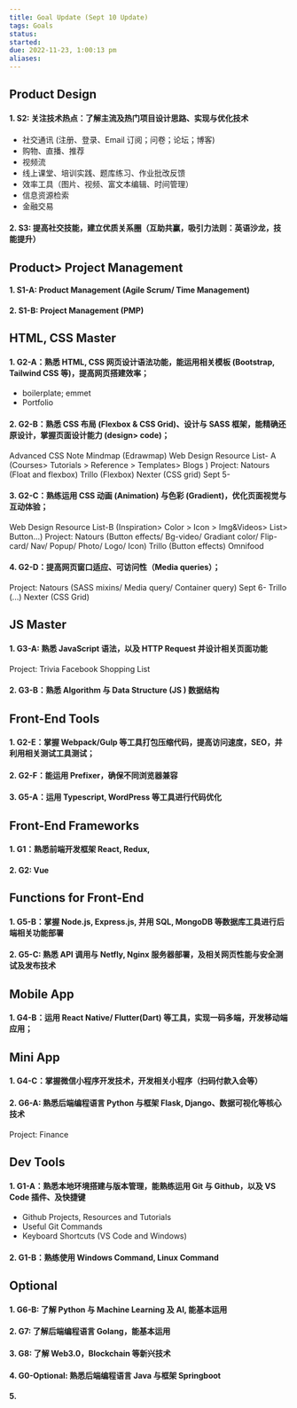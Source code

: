 ```yaml
---
title: Goal Update (Sept 10 Update)
tags: Goals 
status: 
started: 
due: 2022-11-23, 1:00:13 pm
aliases: 
---
```

## Product Design
#### 1. S2: 关注技术热点：了解主流及热门项目设计思路、实现与优化技术

- 社交通讯 (注册、登录、Email 订阅；问卷；论坛；博客)
- 购物、直播、推荐
- 视频流
- 线上课堂、培训实践、题库练习、作业批改反馈
- 效率工具（图片、视频、富文本编辑、时间管理）
- 信息资源检索
- 金融交易
#### 2. S3: 提高社交技能，建立优质关系圈（互助共赢，吸引力法则：英语沙龙，技能提升）
## Product> Project Management
#### 1. S1-A: Product Management (Agile Scrum/ Time Management)
#### 2. S1-B: Project Management (PMP)
## HTML, CSS Master
#### 1. G2-A：熟悉 HTML, CSS 网页设计语法功能，能运用相关模板 (Bootstrap, Tailwind CSS 等)，提高网页搭建效率；

- boilerplate; emmet  
- Portfolio 
#### 2. G2-B：熟悉 CSS 布局 (Flexbox & CSS Grid)、设计与 SASS 框架，能精确还原设计，掌握页面设计能力 (design> code)；
Advanced CSS Note Mindmap (Edrawmap) 
Web Design Resource List- A (Courses> Tutorials > Reference > Templates> Blogs ) 
Project: 
  Natours (Float and flexbox) 
  Trillo (Flexbox) 
  Nexter (CSS grid) Sept 5-
#### 3. G2-C：熟练运用 CSS 动画 (Animation) 与色彩 (Gradient)，优化页面视觉与互动体验；
Web Design Resource List-B (Inspiration> Color > Icon > Img&Videos> List> Button...) 
Project: 
  Natours (Button effects/ Bg-video/ Gradiant color/ Flip-card/ Nav/ Popup/ Photo/ Logo/ Icon)
  Trillo (Button effects)
  Omnifood 
#### 4. G2-D：提高网页窗口适应、可访问性（Media queries）；
Project: 
  Natours (SASS mixins/ Media query/ Container query) Sept 6-
  Trillo (...)
  Nexter (CSS Grid)
## JS Master
#### 1. G3-A: 熟悉 JavaScript 语法，以及 HTTP Request 并设计相关页面功能
Project: 
  Trivia 
  Facebook 
  Shopping List 
#### 2. G3-B：熟悉 Algorithm 与 Data Structure (JS ) 数据结构
## Front-End Tools
#### 1. G2-E：掌握 Webpack/Gulp 等工具打包压缩代码，提高访问速度，SEO，并利用相关测试工具测试；
#### 2. G2-F：能运用 Prefixer，确保不同浏览器兼容
#### 3. G5-A：运用 Typescript, WordPress 等工具进行代码优化
## Front-End Frameworks
#### 1. G1：熟悉前端开发框架 React, Redux, 
#### 2. G2: Vue
## Functions for Front-End
#### 1. G5-B：掌握 Node.js, Express.js, 并用 SQL, MongoDB 等数据库工具进行后端相关功能部署
#### 2. G5-C: 熟悉 API 调用与 Netfly, Nginx 服务器部署，及相关网页性能与安全测试及发布技术
## Mobile App
#### 1. G4-B：运用 React Native/ Flutter(Dart) 等工具，实现一码多端，开发移动端应用；
## Mini App
#### 1. G4-C：掌握微信小程序开发技术，开发相关小程序（扫码付款入会等）
#### 2. G6-A: 熟悉后端编程语言 Python 与框架 Flask, Django、数据可视化等核心技术
Project: Finance
## Dev Tools
#### 1. G1-A：熟悉本地环境搭建与版本管理，能熟练运用 Git 与 Github，以及 VS Code 插件、及快捷键

- Github Projects, Resources and Tutorials 
- Useful Git Commands 
- Keyboard Shortcuts (VS Code and Windows)
#### 2. G1-B：熟练使用 Windows Command, Linux Command
## Optional
#### 1. G6-B: 了解 Python 与 Machine Learning 及 AI, 能基本运用
#### 2. G7: 了解后端编程语言 Golang，能基本运用
#### 3. G8: 了解 Web3.0，Blockchain 等新兴技术
#### 4. G0-Optional: 熟悉后端编程语言 Java 与框架 Springboot
#### 5. 
